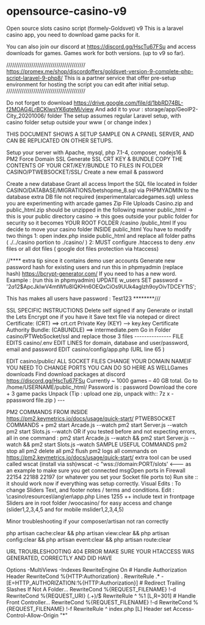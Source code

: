# opensource-casino-v9
Open source slots casino script (formely-Goldsvet) v9
This is a laravel casino app, you need to download game packs for it.

You can also join our discord at https://discord.gg/HscTu67FSu and access downloads for games. Games work for both versions. (up to v9 so far).

/////////////////////////////////////////
https://promex.me/shop/discordoffers/goldsvet-version-9-complete-php-script-laravel-9-php8/
This is a partner service that offer pre-setup environment for hosting the script you can edit after initial setup. 
/////////////////////////////////////////

Do not forget to download https://drive.google.com/file/d/1bbRD74BL-f2MOAG4LrBCKlwsYK6qteMj/view 
And add it to your : 
storage/app/GeoIP2-City_20201006/ folder The setup assumes regular Laravel setup, with casino folder setup outside your www ( or change index )

THIS DOCUMENT SHOWS A SETUP SAMPLE ON A CPANEL SERVER, AND CAN BE REPLICATED ON OTHER SETUPS.

Setup your server with Apache, mysql, php 7.1-4, composer, nodejs16 & PM2 Force Domain SSL 
Generate SSL CRT KEY & BUNDLE COPY THE CONTENTS OF YOUR CRT/KEY/BUNDLE TO FILES IN FOLDER CASINO/PTWEBSOCKET/SSL/ Create a new email & password

Create a new database Grant all access Import the SQL file located in folder CASINO/DATABASE/MIGRATIONS/betshopme_8.sql via PHPMYADMIN 
to the database extra DB file not required (experimentalarcadegames.sql) unless you are experimenting with arcade games Zip File Uploads Casino.zip and public_html.zip should be unzipped in the following manner 
public_html → this is your public directory casino → this goes outside your public folder for security so it becomes YOUR ROOT FOLDER /casino /public_html If you decide to move your casino folder INSIDE public_html 
You have to modify two things 1: open index.php inside public_html and replace all folder paths ( ./../casino portion to ./casino/ ) 
2: MUST configure .htaccess to deny .env files or all dot files ( google dot files protection via htaccess) 

//**** extra tip since it contains demo user accounts Generate new password hash for existing users and run this in phpmyadmin (replace hash) https://bcrypt-generator.com/ If you need to has a new word. Example : (run this in phpmyadmin) 
UPDATE w_users SET password = '$2a$12$ApcJkIwV4mtWfu8lQKHn6OEQxCiOs9UUk4aglzh9oyOivTDCEYTtS';

This has makes all users have password : Test123 ********/// 

SSL SPECIFIC INSTRUCTIONS Delete self signed if any Generate or install the Lets Encrypt one if you have it Save text file via notepad or direct 
Certificate: (CRT) ==> crt.crt Private Key (KEY) --> key.key Certificate Authority Bundle: (CABUNDLE) ==> intermediate.pem 
Go in Folder casino/PTWebSocket/ssl and replace those 3 files --------------- FILE EDITS casino/.env EDIT LINES for domain, database and user/password, email and password EDIT casino/config/app.php (URL line 65 ) 

EDIT casino/public/ ALL SOCKET FILES CHANGE YOUR DOMAIN NAMEIF YOU NEED TO CHANGE PORTS YOU CAN DO SO HERE AS WELLGames downloads Find download packages at discord https://discord.gg/HscTu67FSu Currently ~ 1000 games – 40 GB total. 
Go to /home/USERNAME/public_html/ Password is : password Download the core + 3 game packs Unpack 
(Tip : upload one zip, unpack with:: 7z x -ppassword file.zip ) --- 

PM2 COMMANDS FROM INSIDE https://pm2.keymetrics.io/docs/usage/quick-start/ 
PTWEBSOCKET COMMANDS + 
pm2 start Arcade.js --watch pm2 start Server.js --watch pm2 start Slots.js --watch 
OR if you tested before and not expecting errors, all in one command : 
pm2 start Arcade.js --watch && pm2 start Server.js --watch && pm2 start Slots.js –watch 
SAMPLE USEFUL COMMANDS 
pm2 stop all pm2 delete all pm2 flush pm2 logs 
all commands on https://pm2.keymetrics.io/docs/usage/quick-start/ 
extra tool can be used called wscat (install via ssh)wscat -c "wss://domain:PORT/slots' <--- as an example to make sure you get connected msgOpen ports in Firewall 22154 22188 22197 (or whatever you set your Socket file ports to) 
Run site :: it should work now if everything was setup correctly. 
Visual Edits : To change Sliders Text, and footer notes / terms and conditions. Edit : \casino\resources\lang\en\app.php Lines 1255 ++ include text in frontpage Sliders are in root folder /woocasino/ for easy access and change (slider1,2,3,4,5 and for mobile mslider1,2,3,4,5)

Minor troubleshooting if your composer/artisan not ran correctly

php artisan cache:clear && php artisan view:clear && php artisan config:clear && php artisan event:clear && php artisan route:clear

URL TROUBLESHOOTING 404 ERROR MAKE SURE YOUR HTACCESS WAS GENERATED, CORRECTLY AND DID HAVE

Options -MultiViews -Indexes RewriteEngine On # Handle Authorization Header RewriteCond %{HTTP:Authorization} . RewriteRule .* - [E=HTTP_AUTHORIZATION:%{HTTP:Authorization}] # Redirect Trailing Slashes If Not A Folder... RewriteCond %{REQUEST_FILENAME} !-d RewriteCond %{REQUEST_URI} (.+)/$ RewriteRule ^ %1 [L,R=301] # Handle Front Controller... RewriteCond %{REQUEST_FILENAME} !-d RewriteCond %{REQUEST_FILENAME} !-f RewriteRule ^ index.php [L] Header set Access-Control-Allow-Origin "*"
